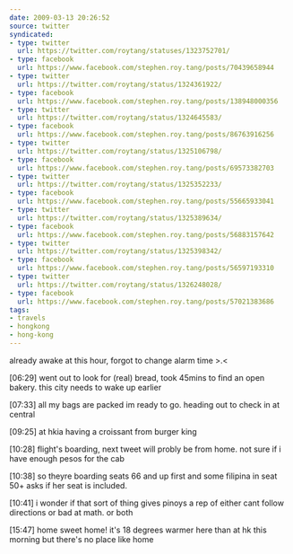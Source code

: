 ```yaml
---
date: 2009-03-13 20:26:52
source: twitter
syndicated:
- type: twitter
  url: https://twitter.com/roytang/statuses/1323752701/
- type: facebook
  url: https://www.facebook.com/stephen.roy.tang/posts/70439658944
- type: twitter
  url: https://twitter.com/roytang/status/1324361922/
- type: facebook
  url: https://www.facebook.com/stephen.roy.tang/posts/138948000356
- type: twitter
  url: https://twitter.com/roytang/status/1324645583/
- type: facebook
  url: https://www.facebook.com/stephen.roy.tang/posts/86763916256
- type: twitter
  url: https://twitter.com/roytang/status/1325106798/
- type: facebook
  url: https://www.facebook.com/stephen.roy.tang/posts/69573382703
- type: twitter
  url: https://twitter.com/roytang/status/1325352233/
- type: facebook
  url: https://www.facebook.com/stephen.roy.tang/posts/55665933041
- type: twitter
  url: https://twitter.com/roytang/status/1325389634/
- type: facebook
  url: https://www.facebook.com/stephen.roy.tang/posts/56883157642
- type: twitter
  url: https://twitter.com/roytang/status/1325398342/
- type: facebook
  url: https://www.facebook.com/stephen.roy.tang/posts/56597193310
- type: twitter
  url: https://twitter.com/roytang/status/1326248028/
- type: facebook
  url: https://www.facebook.com/stephen.roy.tang/posts/57021383686
tags:
- travels
- hongkong
- hong-kong
---
```


already awake at this hour, forgot to change alarm time &gt;.&lt;

<time>[06:29]</time> went out to look for (real) bread, took 45mins to find an open bakery. this city needs to wake up earlier

<time>[07:33]</time> all my bags are packed im ready to go. heading out to check in at central

<time>[09:25]</time> at hkia having a croissant from burger king

<time>[10:28]</time> flight's boarding, next tweet will probly be from home. not sure if i have enough pesos for the cab

<time>[10:38]</time> so theyre boarding seats 66 and up first and some filipina in seat 50+ asks if her seat is included.

<time>[10:41]</time> i wonder if that sort of thing gives pinoys a rep of either cant follow directions or bad at math. or both

<time>[15:47]</time> home sweet home! it's 18 degrees warmer here than at hk this morning but there's no place like home